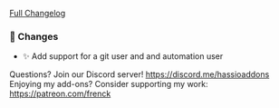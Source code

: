 [Full Changelog][changelog]

### 🔨 Changes

- ✨ Add support for a git user and and automation user

[changelog]: https://github.com/hassio-addons/addon-ssh/compare/v7.5.2...v7.6.0

Questions? Join our Discord server! https://discord.me/hassioaddons
Enjoying my add-ons? Consider supporting my work: https://patreon.com/frenck
